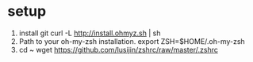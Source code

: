 # setup
1. install git
    curl -L http://install.ohmyz.sh | sh
2. Path to your oh-my-zsh installation.
    export ZSH=$HOME/.oh-my-zsh
3. cd ~
    wget https://github.com/lusijin/zshrc/raw/master/.zshrc
